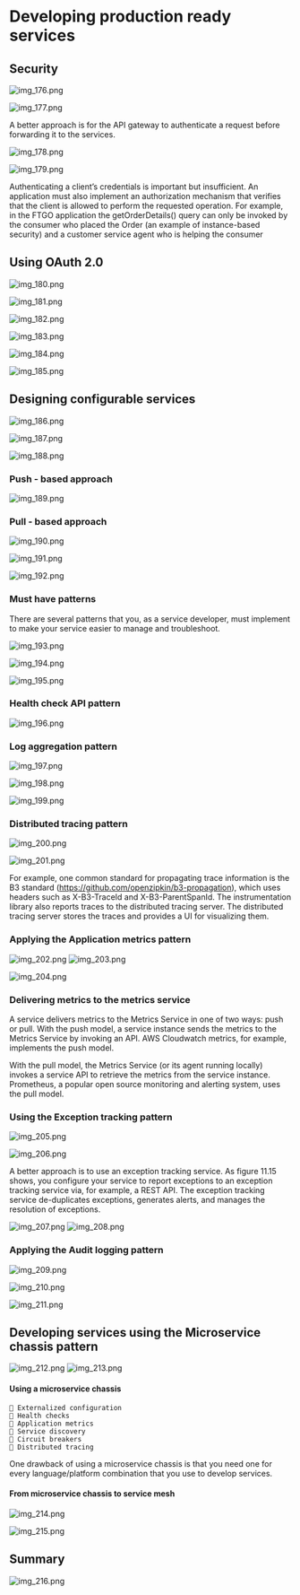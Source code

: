 # Developing production ready services

## Security

![img_176.png](images/img_176.png)

![img_177.png](images/img_177.png)

A better approach is for the API gateway to authenticate a request before forwarding it to the services.

![img_178.png](images/img_178.png)

![img_179.png](images/img_179.png)

Authenticating a client’s credentials is important but insufficient. An application must also implement an authorization
mechanism that verifies that the client is allowed to perform the requested operation. For example, in the FTGO
application the getOrderDetails() query can only be invoked by the consumer who placed the Order (an example of
instance-based security) and a customer service agent who is helping the consumer

## Using OAuth 2.0

![img_180.png](images/img_180.png)

![img_181.png](images/img_181.png)

![img_182.png](images/img_182.png)

![img_183.png](images/img_183.png)

![img_184.png](images/img_184.png)

![img_185.png](images/img_185.png)

## Designing configurable services

![img_186.png](images/img_186.png)

![img_187.png](images/img_187.png)

![img_188.png](images/img_188.png)

### Push - based approach

![img_189.png](images/img_189.png)

### Pull - based approach

![img_190.png](images/img_190.png)

![img_191.png](images/img_191.png)

![img_192.png](images/img_192.png)

### Must have patterns

There are several patterns that you, as a service developer, must implement to make your service easier to manage and
troubleshoot.

![img_193.png](images/img_193.png)

![img_194.png](images/img_194.png)

![img_195.png](images/img_195.png)

### Health check API pattern

![img_196.png](images/img_196.png)

### Log aggregation pattern

![img_197.png](images/img_197.png)

![img_198.png](images/img_198.png)

![img_199.png](images/img_199.png)

### Distributed tracing pattern

![img_200.png](images/img_200.png)

![img_201.png](images/img_201.png)

For example, one common standard for propagating trace information is the B3
standard (https://github.com/openzipkin/b3-propagation), which uses headers such as X-B3-TraceId and X-B3-ParentSpanId.
The instrumentation library also reports traces to the distributed tracing server. The distributed tracing server stores
the traces and provides a UI for visualizing them.

### Applying the Application metrics pattern

![img_202.png](images/img_202.png)
![img_203.png](images/img_203.png)

![img_204.png](images/img_204.png)

### Delivering metrics to the metrics service

A service delivers metrics to the Metrics Service in one of two ways: push or pull. With the push model, a service
instance sends the metrics to the Metrics Service by invoking an API. AWS Cloudwatch metrics, for example, implements
the push model.

With the pull model, the Metrics Service (or its agent running locally) invokes a service API to retrieve the metrics
from the service instance. Prometheus, a popular open source monitoring and alerting system, uses the pull model.

### Using the Exception tracking pattern

![img_205.png](images/img_205.png)

![img_206.png](images/img_206.png)

A better approach is to use an exception tracking service. As figure 11.15 shows, you configure your service to report
exceptions to an exception tracking service via, for example, a REST API. The exception tracking service de-duplicates
exceptions, generates alerts, and manages the resolution of exceptions.

![img_207.png](images/img_207.png)
![img_208.png](images/img_208.png)

### Applying the Audit logging pattern

![img_209.png](images/img_209.png)

![img_210.png](images/img_210.png)

![img_211.png](images/img_211.png)

## Developing services using the Microservice chassis pattern

![img_212.png](images/img_212.png)
![img_213.png](images/img_213.png)

#### Using a microservice chassis

     Externalized configuration
     Health checks
     Application metrics
     Service discovery
     Circuit breakers
     Distributed tracing

One drawback of using a microservice chassis is that you need one for every language/platform combination that you use
to develop services.

#### From microservice chassis to service mesh

![img_214.png](images/img_214.png)

![img_215.png](images/img_215.png)

## Summary

![img_216.png](images/img_216.png)

